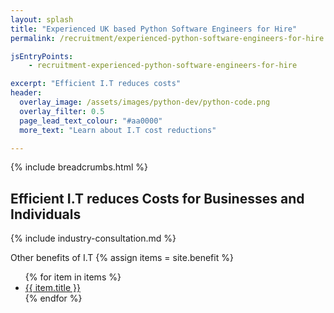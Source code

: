 ```yaml
---
layout: splash 
title: "Experienced UK based Python Software Engineers for Hire"
permalink: /recruitment/experienced-python-software-engineers-for-hire

jsEntryPoints:
    - recruitment-experienced-python-software-engineers-for-hire

excerpt: "Efficient I.T reduces costs"
header:
  overlay_image: /assets/images/python-dev/python-code.png
  overlay_filter: 0.5 
  page_lead_text_colour: "#aa0000"
  more_text: "Learn about I.T cost reductions"

---
```


{% include breadcrumbs.html %}

## Efficient I.T reduces Costs for Businesses and Individuals

{% include industry-consultation.md %}

Other benefits of I.T
{% assign items = site.benefit %}
<ul class="">
    {% for item in items %}
        <li><a href="{{ item.url }}">{{ item.title }}</a></li>
    {% endfor %}
</ul>